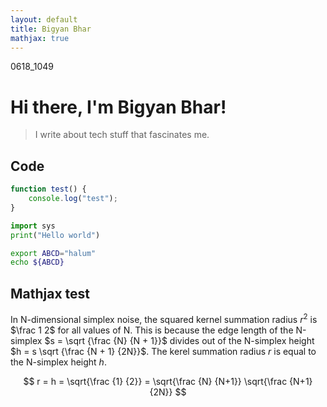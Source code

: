 ```yaml
---
layout: default
title: Bigyan Bhar
mathjax: true
---
```


0618_1049

# Hi there, I'm Bigyan Bhar!
> I write about tech stuff that fascinates me.

## Code

``` javascript
function test() {
    console.log("test");
}
```

```python
import sys
print("Hello world")
```

``` bash
export ABCD="halum"
echo ${ABCD}
```

## Mathjax test

In N-dimensional simplex noise, the squared kernel summation radius $r^2$ is $\frac 1 2$
for all values of N. This is because the edge length of the N-simplex $s = \sqrt {\frac {N} {N + 1}}$
divides out of the N-simplex height $h = s \sqrt {\frac {N + 1} {2N}}$.
The kerel summation radius $r$ is equal to the N-simplex height $h$.

$$ r = h = \sqrt{\frac {1} {2}} = \sqrt{\frac {N} {N+1}} \sqrt{\frac {N+1} {2N}} $$
